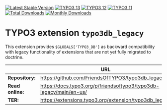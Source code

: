 [![Latest Stable Version](https://poser.pugx.org/friendsoftypo3/typo3db-legacy/v/stable.svg)](https://extensions.typo3.org/extension/typo3db_legacy/)
[![TYPO3 13](https://img.shields.io/badge/TYPO3-13-orange.svg?style=flat-square)](https://get.typo3.org/version/13)
[![TYPO3 12](https://img.shields.io/badge/TYPO3-12-orange.svg?style=flat-square)](https://get.typo3.org/version/12)
[![TYPO3 11](https://img.shields.io/badge/TYPO3-11-orange.svg?style=flat-square)](https://get.typo3.org/version/11)
[![Total Downloads](https://poser.pugx.org/friendsoftypo3/typo3db-legacy/d/total.svg)](https://packagist.org/packages/friendsoftypo3/typo3db-legacy)
[![Monthly Downloads](https://poser.pugx.org/friendsoftypo3/typo3db-legacy/d/monthly)](https://packagist.org/packages/friendsoftypo3/typo3db-legacy)

# TYPO3 extension `typo3db_legacy`

This extension provides `$GLOBALS['TYPO3_DB']` as backward compatibility with
legacy functionality of extensions that are not yet fully migrated to doctrine.

|                  | URL                                                                |
|------------------|--------------------------------------------------------------------|
| **Repository:**  | https://github.com/FriendsOfTYPO3/typo3db_legacy                   |
| **Read online:** | https://docs.typo3.org/p/friendsoftypo3/typo3db-legacy/main/en-us/ |
| **TER:**         | https://extensions.typo3.org/extension/typo3db_legacy              |
